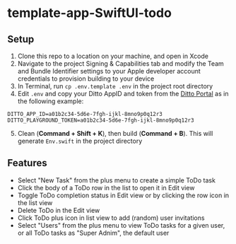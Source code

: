 # template-app-SwiftUI-todo

## Setup  
1. Clone this repo to a location on your machine, and open in Xcode    
2. Navigate to the project Signing & Capabilities tab and modify the Team and Bundle Identifier 
settings to your Apple developer account credentials to provision building to your device       
3. In Terminal, run `cp .env.template .env` in the project root directory    
4. Edit `.env` and copy your Ditto AppID and token from the [Ditto Portal](https://portal.ditto.live/) 
as in the following example:    
```
DITTO_APP_ID=a01b2c34-5d6e-7fgh-ijkl-8mno9p0q12r3
DITTO_PLAYGROUND_TOKEN=a01b2c34-5d6e-7fgh-ijkl-8mno9p0q12r3
```
5. Clean (**Command + Shift + K**), then build (**Command + B**). This will generate `Env.swift` in
the project directory  

## Features  
- Select "New Task" from the plus menu to create a simple ToDo task    
- Click the body of a ToDo row in the list to open it in Edit view  
- Toggle ToDo completion status in Edit view or by clicking the row icon in the list view    
- Delete ToDo in the Edit view  
- Click ToDo plus icon in list view to add (random) user invitations  
- Select "Users" from the plus menu to view ToDo tasks for a given user, or all ToDo tasks as 
"Super Adnim", the default user    
 
